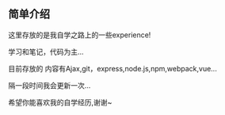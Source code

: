 ## 简单介绍

这里存放的是我自学之路上的一些experience!

学习和笔记，代码为主...

目前存放的 内容有Ajax,git，express,node.js,npm,webpack,vue...

隔一段时间我会更新一次...

希望你能喜欢我的自学经历,谢谢~
